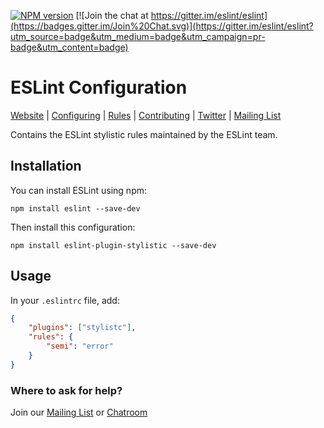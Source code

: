 [![NPM version][npm-image]][npm-url]
[![Join the chat at https://gitter.im/eslint/eslint](https://badges.gitter.im/Join%20Chat.svg)](https://gitter.im/eslint/eslint?utm_source=badge&utm_medium=badge&utm_campaign=pr-badge&utm_content=badge)

# ESLint Configuration

[Website](https://eslint.org) | [Configuring](https://eslint.org/docs/user-guide/configuring) | [Rules](https://eslint.org/docs/rules/) | [Contributing](https://eslint.org/docs/developer-guide/contributing) | [Twitter](https://twitter.com/geteslint) | [Mailing List](https://groups.google.com/group/eslint)

Contains the ESLint stylistic rules maintained by the ESLint team.

## Installation

You can install ESLint using npm:

    npm install eslint --save-dev

Then install this configuration:

    npm install eslint-plugin-stylistic --save-dev

## Usage

In your `.eslintrc` file, add:

```json
{
    "plugins": ["stylistc"],
    "rules": {
        "semi": "error"
    }
}
```

### Where to ask for help?

Join our [Mailing List](https://groups.google.com/group/eslint) or [Chatroom](https://gitter.im/eslint/eslint)

[npm-image]: https://img.shields.io/npm/v/eslint-config-eslint.svg?style=flat-square
[npm-url]: https://www.npmjs.com/package/eslint-config-eslint
